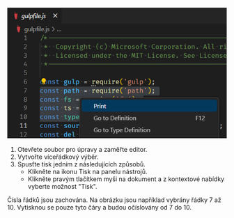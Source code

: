 ![](./print-multiline-selection.png)

1. Otevřete soubor pro úpravy a zaměřte editor. 
2. Vytvořte víceřádkový výběr.
3. Spusťte tisk jedním z následujících způsobů.
	- Klikněte na ikonu Tisk na panelu nástrojů.
	- Klikněte pravým tlačítkem myši na dokument a z kontextové nabídky vyberte možnost "Tisk".

Čísla řádků jsou zachována. Na obrázku jsou například vybrány řádky 7 až 10. Vytisknou se pouze tyto čáry a budou očíslovány od 7 do 10.